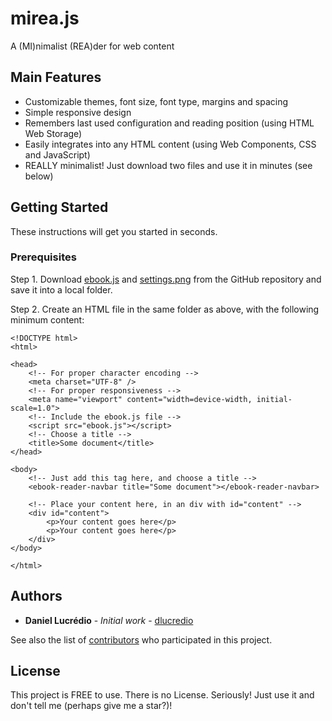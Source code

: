 # mirea.js
A (MI)nimalist (REA)der for web content

## Main Features

* Customizable themes, font size, font type, margins and spacing
* Simple responsive design
* Remembers last used configuration and reading position (using HTML Web Storage)
* Easily integrates into any HTML content (using Web Components, CSS and JavaScript)
* REALLY minimalist! Just download two files and use it in minutes (see below)

## Getting Started

These instructions will get you started in seconds.

### Prerequisites

Step 1. Download [ebook.js](ebook.js) and [settings.png](settings.png) from the GitHub repository and save it into a local folder.

Step 2. Create an HTML file in the same folder as above, with the following minimum content:

```
<!DOCTYPE html>
<html>

<head>
    <!-- For proper character encoding -->
    <meta charset="UTF-8" />
    <!-- For proper responsiveness -->
    <meta name="viewport" content="width=device-width, initial-scale=1.0">
    <!-- Include the ebook.js file -->
    <script src="ebook.js"></script>
    <!-- Choose a title -->
    <title>Some document</title>
</head>

<body>    
    <!-- Just add this tag here, and choose a title -->
    <ebook-reader-navbar title="Some document"></ebook-reader-navbar>

    <!-- Place your content here, in an div with id="content" -->
    <div id="content">
        <p>Your content goes here</p>
        <p>Your content goes here</p>
    </div>
</body>

</html>
```

## Authors

* **Daniel Lucrédio** - *Initial work* - [dlucredio](https://github.com/dlucredio)

See also the list of [contributors](https://github.com/dlucredio/mirea.js/contributors) who participated in this project.

## License

This project is FREE to use. There is no License. Seriously! Just use it and don't tell me (perhaps give me a star?)!